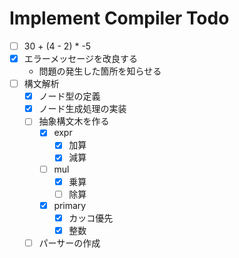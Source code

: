 # Implement Compiler Todo

- [ ] 30 + (4 - 2) * -5
- [x] エラーメッセージを改良する
    - 問題の発生した箇所を知らせる
- [ ] 構文解析
    - [x] ノード型の定義
    - [x] ノード生成処理の実装
    - [ ] 抽象構文木を作る
        - [x] expr
            - [x] 加算
            - [x] 減算
        - [ ] mul
            - [x] 乗算
            - [ ] 除算
        - [x] primary
            - [x] カッコ優先
            - [x] 整数
    - [ ] パーサーの作成
